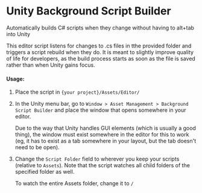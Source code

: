 # Unity Background Script Builder
Automatically builds C# scripts when they change without having to alt+tab into Unity


This editor script listens for changes to .cs files in tthe provided folder and triggers
a script rebuild when they do. It is meant to slightly improve quality of life for developers,
as the build process starts as soon as the file is saved rather than when Unity gains focus.

#### Usage:
1) Place the script in `{your project}/Assets/Editor/`

2) In the Unity menu bar, go to `Window > Asset Management > Background Script Builder` and place
   the window that opens somewhere in your editor.

   Due to the way that Unity handles GUI elements (which is usually a good thing), the window
   must exist somewhere in the editor for this to work (eg, it has to exist as a tab somewhere
   in your layout, but the tab doesn't need to be open).

3) Change the `Script Folder` field to wherever you keep your scripts (relative to `Assets`).
   Note that the script watches all child folders of the specified folder as well.
   
   To watch the entire Assets folder, change it to `/`
